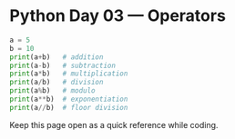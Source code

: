 # Python Day 03 — Operators

```py
a = 5
b = 10
print(a+b)   # addition
print(a-b)   # subtraction
print(a*b)   # multiplication
print(a/b)   # division
print(a%b)   # modulo
print(a**b)  # exponentiation
print(a//b)  # floor division
```
Keep this page open as a quick reference while coding.

